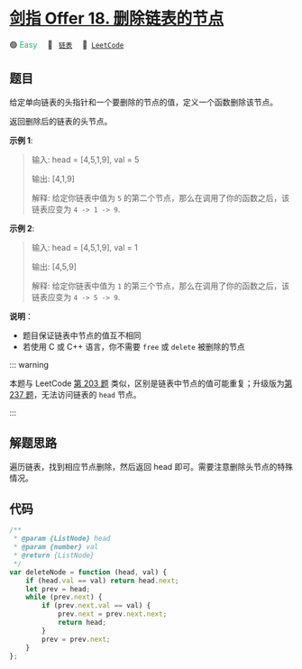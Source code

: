 # [剑指 Offer 18. 删除链表的节点](https://leetcode.cn/problems/shan-chu-lian-biao-de-jie-dian-lcof)

🟢 <font color=#15bd66>Easy</font>&emsp; 🔖&ensp; [`链表`](/leetcode-js/outline/tag/linked-list.md)&emsp; 🔗&ensp;[`LeetCode`](https://leetcode.cn/problems/shan-chu-lian-biao-de-jie-dian-lcof)

## 题目

给定单向链表的头指针和一个要删除的节点的值，定义一个函数删除该节点。

返回删除后的链表的头节点。

**示例 1**:

> 输入: head = [4,5,1,9], val = 5
>
> 输出: [4,1,9]
>
> 解释: 给定你链表中值为 `5` 的第二个节点，那么在调用了你的函数之后，该链表应变为 `4 -> 1 -> 9`.

**示例 2**:

> 输入: head = [4,5,1,9], val = 1
>
> 输出: [4,5,9]
>
> 解释: 给定你链表中值为 `1` 的第三个节点，那么在调用了你的函数之后，该链表应变为 `4 -> 5 -> 9`.

**说明**：

- 题目保证链表中节点的值互不相同
- 若使用 C 或 C++ 语言，你不需要 `free` 或 `delete` 被删除的节点

::: warning

本题与 LeetCode [第 203 题](./0203.md) 类似，区别是链表中节点的值可能重复；升级版为[第 237 题](./0237.md)，无法访问链表的 `head` 节点。

:::

## 解题思路

遍历链表，找到相应节点删除，然后返回 head 即可。需要注意删除头节点的特殊情况。

## 代码

```javascript
/**
 * @param {ListNode} head
 * @param {number} val
 * @return {ListNode}
 */
var deleteNode = function (head, val) {
	if (head.val == val) return head.next;
	let prev = head;
	while (prev.next) {
		if (prev.next.val == val) {
			prev.next = prev.next.next;
			return head;
		}
		prev = prev.next;
	}
};
```
